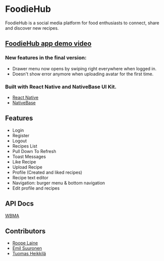 # FoodieHub
FoodieHub is a social media platform for food enthusiasts to connect, share and discover new recipes.

## [FoodieHub app demo video](https://drive.google.com/file/d/1S6Yxr0XgRnfAMsTJi0vCKfUa9v4b6C03/view?usp=share_link)
### New features in the final version:
- Drawer menu now opens by swiping right everywhere when logged in.
- Doesn't show error anymore when uploading avatar for the first time.

### Built with React Native and NativeBase UI Kit.
- [React Native](https://reactnative.dev/)
- [NativeBase](https://nativebase.io/)

## Features
- Login
- Register
- Logout
- Recipes List
- Pull Down To Refresh
- Toast Messages
- Like Recipe
- Upload Recipe
- Profile (Created and liked recipes)
- Recipe text editor
- Navigation: burger menu & bottom navigation
- Edit profile and recipes

## API Docs
[WBMA](https://media.mw.metropolia.fi/wbma/docs/#api-Tag-GetTagFiles)

## Contributors
- [Roope Laine](https://github.com/Liideli)
- [Emil Suuronen](https://github.com/EmilSuuronen)
- [Tuomas Heikkilä](https://github.com/Tuomas01)

